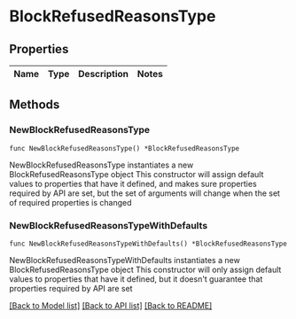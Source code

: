 # BlockRefusedReasonsType

## Properties

Name | Type | Description | Notes
------------ | ------------- | ------------- | -------------

## Methods

### NewBlockRefusedReasonsType

`func NewBlockRefusedReasonsType() *BlockRefusedReasonsType`

NewBlockRefusedReasonsType instantiates a new BlockRefusedReasonsType object
This constructor will assign default values to properties that have it defined,
and makes sure properties required by API are set, but the set of arguments
will change when the set of required properties is changed

### NewBlockRefusedReasonsTypeWithDefaults

`func NewBlockRefusedReasonsTypeWithDefaults() *BlockRefusedReasonsType`

NewBlockRefusedReasonsTypeWithDefaults instantiates a new BlockRefusedReasonsType object
This constructor will only assign default values to properties that have it defined,
but it doesn't guarantee that properties required by API are set


[[Back to Model list]](../README.md#documentation-for-models) [[Back to API list]](../README.md#documentation-for-api-endpoints) [[Back to README]](../README.md)


